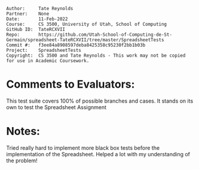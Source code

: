 ```
Author:     Tate Reynolds
Partner:    None
Date:       11-Feb-2022
Course:     CS 3500, University of Utah, School of Computing
GitHub ID:  TateRCXVII
Repo:       https://github.com/Utah-School-of-Computing-de-St-Germain/spreadsheet-TateRCXVII/tree/master/SpreadsheetTests
Commit #:   f3ee84a8908597deba8425358c95230f2bb1b03b
Project:    SpreadsheetTests
Copyright:  CS 3500 and Tate Reynolds - This work may not be copied for use in Academic Coursework.
```

# Comments to Evaluators:
This test suite covers 100% of possible branches and cases. It stands on its own to test the Spreadsheet Assignment

# Notes:
Tried really hard to implement more black box tests before the implementation of the Spreadsheet. Helped a lot with 
my understanding of the problem!
